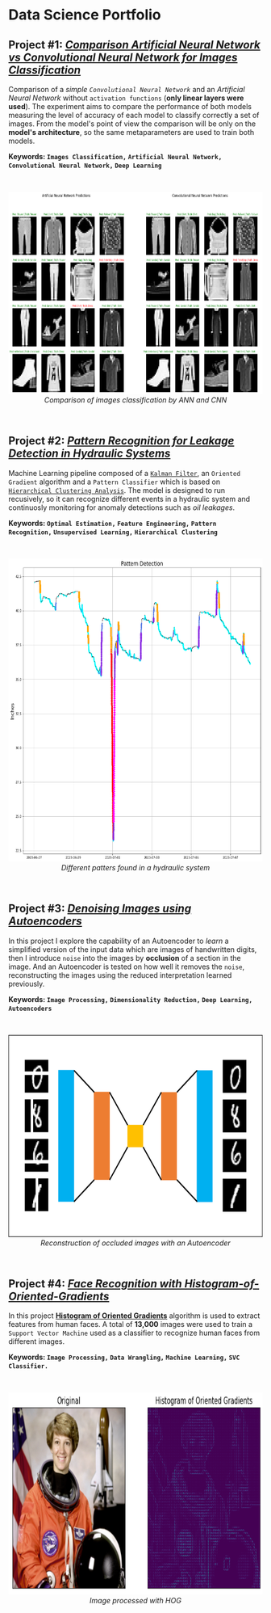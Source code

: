 # Data Science Portfolio

## Project #1: [_Comparison Artificial Neural Network vs Convolutional Neural Network for Images Classification_](https://github.com/acadena-repo/COMPARISON-ANN-VS-CNN-FOR-IMAGES-CLASSIFICATION)

Comparison of a _simple `Convolutional Neural Network`_ and an _Artificial Neural Network_ without `activation functions` (**only linear layers were used**). The experiment aims to compare the performance of both models measuring the level of accuracy of each model to classify correctly a set of images. From the model's point of view the comparison will be only on the **model's architecture**, so the same metaparameters are used to train both models.

**Keywords: `Images Classification,` `Artificial Neural Network,` `Convolutional Neural Network,` `Deep Learning`**

<br>
<p align="center">
<img src="./Static/COMPARISON-CLASSIFICATION-IMAGES.png" alt="comparison" width="600" height="400" />
<br>
<i>Comparison of images classification by ANN and CNN</i>
</p>
<br>

## Project #2: [_Pattern Recognition for Leakage Detection in Hydraulic Systems_](https://github.com/acadena-repo/PATTERN-RECOGNITION-FOR-LEAKAGE-DETECTION-IN-HYDRAULIC-SYSTEMS)

Machine Learning pipeline composed of a [`Kalman Filter`](https://en.wikipedia.org/wiki/Kalman_filter), an `Oriented Gradient` algorithm and a `Pattern Classifier` which is based on [`Hierarchical Clustering Analysis`](https://en.wikipedia.org/wiki/Hierarchical_clustering). The model is designed to run recusively, so it can recognize different events in a hydraulic system and continuosly monitoring for anomaly detections such as _oil leakages_.

**Keywords: `Optimal Estimation,` `Feature Engineering,` `Pattern Recognition,` `Unsupervised Learning,` `Hierarchical Clustering`**

<br>
<p align="center">
<img src="./Static/PATTERNS IN HYDRAULIC SYSTEM.png" alt="kf" width="800" height="600" />
<br>
<i>Different patters found in a hydraulic system</i>
</p>
<br>

## Project #3: [_Denoising Images using Autoencoders_](https://github.com/acadena-repo/DENOISING-IMAGES-USING-AUTOENCODERS)

In this project I explore the capability of an Autoencoder to _learn_ a simplified version of the input data which are images of handwritten digits, then I introduce `noise` into the images by **occlusion** of a section in the image. And an Autoencoder is tested on how well it removes the `noise`, reconstructing the images using the reduced interpretation learned previously.

**Keywords: `Image Processing,` `Dimensionality Reduction,` `Deep Learning,` `Autoencoders`**

<br>
<p align="center">
<img src="./Static/DENOISING MNIST DIGITS.png" alt="denoise" width="600" height="400" />
<br>
<i>Reconstruction of occluded images with an Autoencoder</i>
</p>
<br>

## Project #4: [_Face Recognition with Histogram-of-Oriented-Gradients_](https://github.com/acadena-repo/HISTOGRAM-OF-ORIENTED-GRADIENTS-APPLIED-TO-FACE-RECOGNITION)

In this project [**Histogram of Oriented Gradients**](https://scikit-image.org/docs/stable/auto_examples/features_detection/plot_hog.html) algorithm is used to extract features from human faces. A total of **13,000** images were used to train a `Support Vector Machine` used as a classifier to recognize human faces from different images.

**Keywords: `Image Processing,` `Data Wrangling,` `Machine Learning,` `SVC Classifier.`**

<br>
<p align="center">
<img src="./Static/HOG TRANSFORMATION.png" alt="ugraph" width="600" height="400" />
<br>
<i>Image processed with HOG</i>
</p>
<br>
